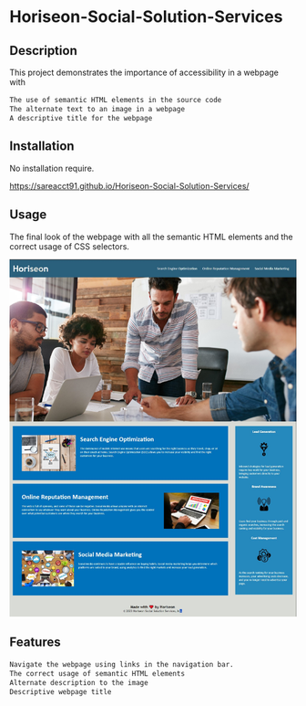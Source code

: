 # Horiseon-Social-Solution-Services

## Description

This project demonstrates the importance of accessibility in a webpage with 

    The use of semantic HTML elements in the source code
    The alternate text to an image in a webpage
    A descriptive title for the webpage

## Installation

No installation require.

https://sareacct91.github.io/Horiseon-Social-Solution-Services/

## Usage

The final look of the webpage with all the semantic HTML elements and the correct usage of CSS selectors.

![alt text](Assets/images/screenshot.jpg)

## Features

    Navigate the webpage using links in the navigation bar.
    The correct usage of semantic HTML elements
    Alternate description to the image
    Descriptive webpage title